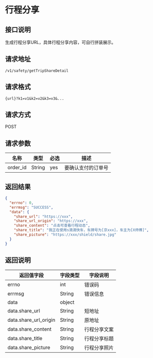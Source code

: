 # 行程分享

## 接口说明

生成行程分享URL，具体行程分享内容，可自行拼装展示。

## 请求地址

`/v1/safety/getTripShareDetail`

## 请求格式

`{url}?k1=v1&k2=v2&k3=v3&...`

## 请求方式

POST

## 请求参数

| 名称     | 类型   | 必选 | 描述               |
| -------- | ------ | ---- | ------------------ |
| order_id | String | yes  | 要确认支付的订单号 |

## 返回结果

```json
{
  "errno": 0,
  "errmsg": "SUCCESS",
  "data": {
    "share_url": "https://xxx",
    "share_url_origin": "https://xxx",
    "share_content": "点击可查看行程动态",
    "share_title": "我正在使用s滴滴快车，车牌号为[京xxx]，车主为[X师傅]",
    "share_picture": "https://xxx/shield/share.jpg"
  }
}
```

## 返回说明

| 返回值字段            | 字段类型 | 字段说明     |
| --------------------- | -------- | ------------ |
| errno                 | int      | 错误码       |
| errmsg                | String   | 错误信息     |
| data                  | object   |              |
| data.share_url        | String   | 短地址       |
| data.share_url_origin | String   | 原地址       |
| data.share_content    | String   | 行程分享文案 |
| data.share_title      | String   | 行程分享标题 |
| data.share_picture    | String   | 行程分享照片 |

